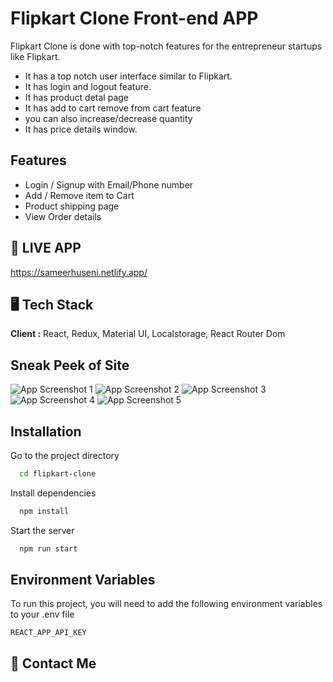 
# Flipkart Clone Front-end APP

 Flipkart Clone is done with top-notch features for the entrepreneur startups like Flipkart.
- It has a top notch user interface similar to Flipkart. 
- It has login and logout feature.
- It has product detal page
- It has add to cart remove from cart feature
- you can also increase/decrease quantity
- It has price details window.

    

## Features

- Login / Signup with Email/Phone number
- Add / Remove item to Cart
- Product shipping page
- View Order details 


## 🚀 LIVE APP

https://sameerhuseni.netlify.app/


##  🖥️ Tech Stack

**Client :** React, Redux, Material UI, Localstorage, React Router Dom


## Sneak Peek of Site

![App Screenshot 1](https://drive.google.com/drive/u/1/folders/18UyHbu2nHhQao85ou6G7P_dlETMYGEZJ)
![App Screenshot 2](https://drive.google.com/drive/folders/18UyHbu2nHhQao85ou6G7P_dlETMYGEZJ?usp=share_link)
![App Screenshot 3](https://drive.google.com/drive/u/1/folders/18UyHbu2nHhQao85ou6G7P_dlETMYGEZJ)
![App Screenshot 4](https://drive.google.com/drive/u/1/folders/18UyHbu2nHhQao85ou6G7P_dlETMYGEZJ)
![App Screenshot 5](https://drive.google.com/drive/u/1/folders/18UyHbu2nHhQao85ou6G7P_dlETMYGEZJ)


## Installation


Go to the project directory

```bash
  cd flipkart-clone
```

Install dependencies

```bash
  npm install
```

Start the server

```bash
  npm run start
```



## Environment Variables

To run this project, you will need to add the following environment variables to your .env file
 
 `REACT_APP_API_KEY`


##  👋 Contact Me



